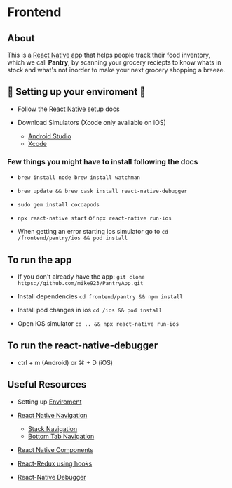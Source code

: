 # Frontend

## About

This is a [React Native app](https://reactnative.dev/) that helps people track their food inventory, which we call **Pantry**, by scanning your grocery reciepts to know whats in stock and what's not inorder to make your next grocery shopping a breeze.

## 🚨 Setting up your enviroment 🚨

- Follow the [React Native](https://reactnative.dev/docs/environment-setup) setup docs

- Download Simulators (Xcode only avaliable on iOS)

  - [Android Studio](https://developer.android.com/studio?gclid=EAIaIQobChMI5bPP9obN6AIVip-fCh3PggusEAAYASAAEgIyRfD_BwE&gclsrc=aw.ds)
  - [Xcode](https://apps.apple.com/us/app/xcode/id497799835?mt=12)

### Few things you might have to install following the docs

- `brew install node brew install watchman`

- `brew update && brew cask install react-native-debugger`

- `sudo gem install cocoapods`

- `npx react-native start` or `npx react-native run-ios`

- When getting an error starting ios simulator go to `cd /frontend/pantry/ios && pod install`

## To run the app

- If you don't already have the app: `git clone https://github.com/mike923/PantryApp.git`

- Install dependencies `cd frontend/pantry && npm install`

- Install pod changes in ios `cd /ios && pod install`

- Open iOS simulator `cd .. && npx react-native run-ios`

## To run the react-native-debugger

- ctrl + m (Android) or ⌘ + D (iOS)

## Useful Resources

- Setting up [Enviroment](https://reactnative.dev/docs/environment-setup)

- [React Native Navigation](https://reactnavigation.org/)

  - [Stack Navigation](https://reactnavigation.org/docs/stack-navigator/)
  - [Bottom Tab Navigation](https://reactnavigation.org/docs/tab-based-navigation)

- [React Native Components](https://reactnative.dev/docs/components-and-apis#user-interface)

- [React-Redux using hooks](https://react-redux.js.org/api/hooks#useselector-examples)

- [React-Native Debugger](https://github.com/jhen0409/react-native-debugger)
